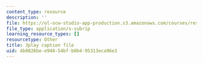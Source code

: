 ```yaml
---
content_type: resource
description: ''
file: https://ol-ocw-studio-app-production.s3.amazonaws.com/courses/res-9-003-brains-minds-and-machines-summer-course-summer-2015/4b0826bee94854bfb0b495313eca96e3_PlAelAX6gSU.vtt
file_type: application/x-subrip
learning_resource_types: []
resourcetype: Other
title: 3play caption file
uid: 4b0826be-e948-54bf-b0b4-95313eca96e3
---
```

